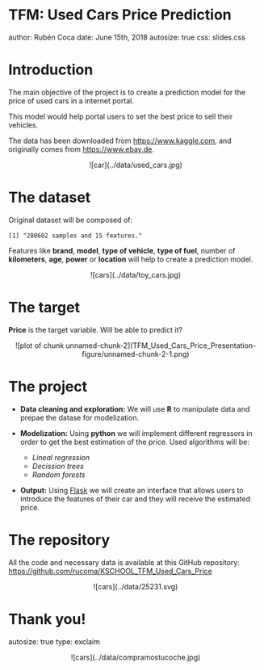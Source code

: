 TFM: Used Cars Price Prediction
========================================================
author: Rubén Coca
date: June 15th, 2018
autosize: true
css: slides.css

Introduction
========================================================

The main objective of the project is to create a prediction model for the price of used cars in a internet portal.  

This model would help portal users to set the best price to sell their vehicles.  

The data has been downloaded from <https://www.kaggle.com>, and originally comes from <https://www.ebay.de>.

<center>
![car](../data/used_cars.jpg)
</center>

The dataset
========================================================

Original dataset will be composed of:  

```
[1] "280602 samples and 15 features."
```

Features like **brand**, **model**, **type of vehicle**, **type of fuel**, number of **kilometers**, **age**, **power** or **location** will help to create a prediction model.  

<center>
![cars](../data/toy_cars.jpg)
</center>

The target
========================================================

**Price** is the target variable. Will be able to predict it?

<center>
![plot of chunk unnamed-chunk-2](TFM_Used_Cars_Price_Presentation-figure/unnamed-chunk-2-1.png)
</center>


The project
========================================================

* **Data cleaning and exploration:** We will use **R** to manipulate data and prepae the datase for modelization.  

* **Modelization:** Using **python** we will implement different regressors in order to get the best estimation of the price. Used algorithms will be:  
  * *Lineal regression*  
  * *Decission trees*  
  * *Random forests*  
  
* **Output:** Using [Flask](http://flask.pocoo.org/) we will create an interface that allows users to introduce the features of their car and they will receive the estimated price.  


The repository
========================================================

All the code and necessary data is available at this GitHub repository:  
<https://github.com/rucoma/KSCHOOL_TFM_Used_Cars_Price>

<center>
![cars](../data/25231.svg)
</center>

Thank you!
========================================================
autosize: true
type: exclaim

<center>
![cars](../data/compramostucoche.jpg)
</center>
